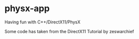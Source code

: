 # physx-app
Having fun with C++/DirectX11/PhysX

Some code has taken from the DirectX11 Tutorial by zeswarchief
